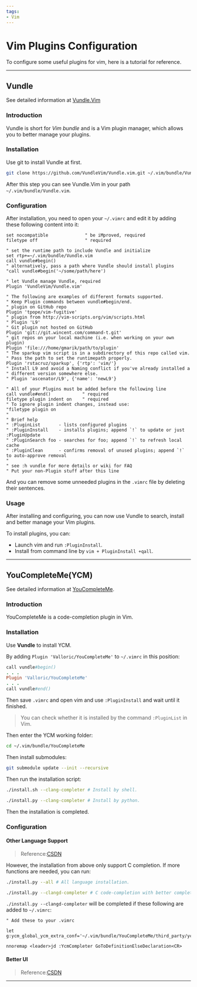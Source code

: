 ```yaml
---
tags:
- Vim
---
```


# Vim Plugins Configuration

To configure some useful plugins for vim, here is a tutorial for reference.

---

## Vundle

See detailed information at [Vundle.Vim](https://github.com/VundleVim/)

### Introduction

Vundle is short for *Vim bundle* and is a Vim plugin manager, which allows you to better manage your plugins.

### Installation

Use git to install Vundle at first.

```Bash
git clone https://github.com/VundleVim/Vundle.vim.git ~/.vim/bundle/Vundle.vim
```

After this step you can see Vundle.Vim in your path `~/.vim/bundle/Vundle.vim`.

### Configuration

After installation, you need to open your `~/.vimrc` and edit it by adding these following content into it:

```batch
set nocompatible              " be iMproved, required
filetype off                  " required

" set the runtime path to include Vundle and initialize
set rtp+=~/.vim/bundle/Vundle.vim
call vundle#begin()
" alternatively, pass a path where Vundle should install plugins
"call vundle#begin('~/some/path/here')

" let Vundle manage Vundle, required
Plugin 'VundleVim/Vundle.vim'

" The following are examples of different formats supported.
" Keep Plugin commands between vundle#begin/end.
" plugin on GitHub repo
Plugin 'tpope/vim-fugitive'
" plugin from http://vim-scripts.org/vim/scripts.html
" Plugin 'L9'
" Git plugin not hosted on GitHub
Plugin 'git://git.wincent.com/command-t.git'
" git repos on your local machine (i.e. when working on your own plugin)
Plugin 'file:///home/gmarik/path/to/plugin'
" The sparkup vim script is in a subdirectory of this repo called vim.
" Pass the path to set the runtimepath properly.
Plugin 'rstacruz/sparkup', {'rtp': 'vim/'}
" Install L9 and avoid a Naming conflict if you've already installed a
" different version somewhere else.
" Plugin 'ascenator/L9', {'name': 'newL9'}

" All of your Plugins must be added before the following line
call vundle#end()            " required
filetype plugin indent on    " required
" To ignore plugin indent changes, instead use:
"filetype plugin on
"
" Brief help
" :PluginList       - lists configured plugins
" :PluginInstall    - installs plugins; append `!` to update or just :PluginUpdate
" :PluginSearch foo - searches for foo; append `!` to refresh local cache
" :PluginClean      - confirms removal of unused plugins; append `!` to auto-approve removal
"
" see :h vundle for more details or wiki for FAQ
" Put your non-Plugin stuff after this line
```

And you can remove some unneeded plugins in the `.vimrc` file by deleting their sentences.

### Usage

After installing and configuring, you can now use Vundle to search, install and better manage your Vim plugins.

To install plugins, you can:

* Launch vim and run `:PluginInstall`.
* Install from command line by `vim + PluginInstall +qall`.

---

## YouCompleteMe(YCM)

See detailed information at [YouCompleteMe](https://github.com/ycm-core/YouCompleteMe).

### Introduction

YouCompleteMe is a code-completion plugin in Vim.

### Installation

Use **Vundle** to install YCM.

By adding `Plugin 'Valloric/YouCompleteMe'` to `~/.vimrc` in this position:

```Ruby
call vundle#begin()
. . . 
Plugin 'Valloric/YouCompleteMe'
. . .
call vundle#end()
```

Then save `.vimrc` and open vim and use `:PluginInstall` and wait until it finished.

> You can check whether it is installed by the command `:PluginList` in Vim.

Then enter the YCM working folder:

```Bash
cd ~/.vim/bundle/YouCompleteMe
```

Then install submodules:

```Bash
git submodule update --init --recursive
```

Then run the installation script:

```Bash
./install.sh --clang-completer # Install by shell.

./install.py --clang-completer # Install by python.
```

Then the installation is completed.

### Configuration

#### Other Language Support

> Reference:[CSDN](https://blog.csdn.net/lyshark_lyshark/article/details/125846994)

However, the installation from above only support C completion. If more functions are needed, you can run:

```Bash
./install.py --all # All language installation.

./install.py --clangd-completer # C code-completion with better completion.
```

`./install.py --clangd-completer` will be completed if these following are added to `~/.vimrc`:

```Batch
" Add these to your .vimrc

let g:ycm_global_ycm_extra_conf='~/.vim/bundle/YouCompleteMe/third_party/ycmd/.ycm_extra_conf.py'

nnoremap <leader>jd :YcmCompleter GoToDefinitionElseDeclaration<CR>
```

#### Better UI

> Reference:[CSDN](https://blog.csdn.net/OceanWaves1993/article/details/113562748?ops_request_misc=%257B%2522request%255Fid%2522%253A%2522170964419316800186546839%2522%252C%2522scm%2522%253A%252220140713.130102334.pc%255Fall.%2522%257D&request_id=170964419316800186546839&biz_id=0&utm_medium=distribute.pc_search_result.none-task-blog-2~all~first_rank_ecpm_v1~rank_v31_ecpm-10-113562748-null-null.142^v99^pc_search_result_base7&utm_term=youcompleteme%E5%85%B3%E9%97%ADpreview&spm=1018.2226.3001.4187)

---
